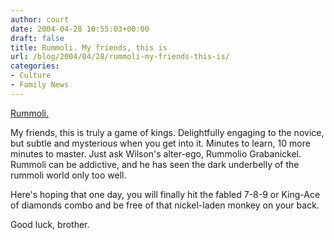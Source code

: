 ```yaml
---
author: court
date: 2004-04-28 10:55:03+00:00
draft: false
title: Rummoli. My friends, this is
url: /blog/2004/04/28/rummoli-my-friends-this-is/
categories:
- Culture
- Family News
---
```


[Rummoli.](http://www.boardgamegeek.com/game/9794)

My friends, this is truly a game of kings.  Delightfully engaging to the novice, but subtle and mysterious when you get into it.    Minutes to learn, 10 more minutes to master.  Just ask Wilson's alter-ego, Rummolio Grabanickel.  Rummoli can be addictive, and he has seen the dark underbelly of the rummoli world only too well.

Here's hoping that one day, you will finally hit the fabled 7-8-9 or King-Ace of diamonds combo and be free of that nickel-laden monkey on your back.

Good luck, brother.
